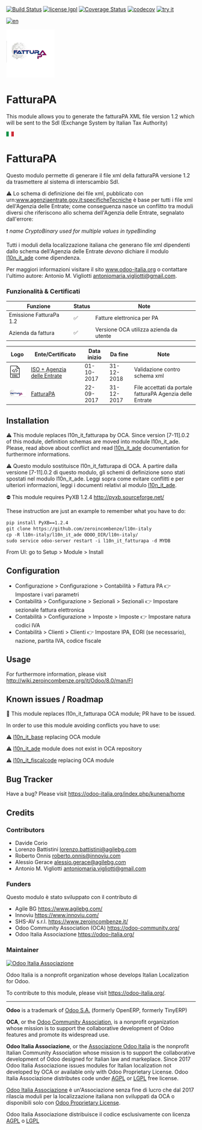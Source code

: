 [![Build Status](https://travis-ci.org/Odoo-Italia-Associazione/l10n-italy.svg?branch=11.0)](https://travis-ci.org/Odoo-Italia-Associazione/l10n-italy)
[![license lgpl](https://img.shields.io/badge/licence-LGPL--3-7379c3.svg)](https://www.gnu.org/licenses/lgpl.html)
[![Coverage Status](https://coveralls.io/repos/github/Odoo-Italia-Associazione/l10n-italy/badge.svg?branch=11.0)](https://coveralls.io/github/Odoo-Italia-Associazione/l10n-italy?branch=11.0)
[![codecov](https://codecov.io/gh/Odoo-Italia-Associazione/l10n-italy/branch/11.0/graph/badge.svg)](https://codecov.io/gh/Odoo-Italia-Associazione/l10n-italy/branch/11.0)
[![try it](http://www.zeroincombenze.it/wp-content/uploads/ci-ct/prd/button-try-it-11.svg)](https://erp11.zeroincombenze.it)


[![en](http://www.shs-av.com/wp-content/en_US.png)](http://wiki.zeroincombenze.org/it/Odoo/7.0/man)

[![icon](static/src/img/icon.png)](https://travis-ci.org/zeroincombenze)


FatturaPA
=========

This module allows you to generate the fatturaPA XML file version 1.2
which will be sent to the SdI (Exchange System by Italian Tax Authority)



[![it](https://github.com/zeroincombenze/grymb/blob/master/flags/it_IT.png)](https://www.facebook.com/groups/openerp.italia/)

FatturaPA
=========

Questo modulo permette di generare il file xml della fatturaPA versione 1.2
da trasmettere al sistema di interscambio SdI.

:warning: Lo schema di definizione dei file xml, pubblicato
con urn:www.agenziaentrate.gov.it:specificheTecniche è base per tutti i file
xml dell'Agenzia delle Entrate; come conseguenza nasce un conflitto tra
moduli diversi che riferiscono allo schema dell'Agenzia delle Entrate,
segnalato dall'errore:

:heavy_exclamation_mark: *name CryptoBinary used for multiple values in typeBinding*

Tutti i moduli della localizzazione italiana che generano file xml dipendenti
dallo schema dell'Agenzia delle Entrate *devono* dichiare il modulo
[l10n_it_ade](../l10n_it_ade) come dipendenza.

Per maggiori informazioni visitare il sito www.odoo-italia.org o contattare
l'ultimo autore: Antonio M. Vigliotti <antoniomaria.vigliotti@gmail.com>.


### Funzionalità & Certificati

Funzione | Status | Note
--- | --- | ---
Emissione FatturaPa 1.2 | :white_check_mark: | Fatture elettronica per PA
Azienda da fattura | :white_check_mark: | Versione OCA utilizza azienda da utente



Logo | Ente/Certificato | Data inizio | Da fine | Note
--- | --- | --- | --- | ---
[![xml_schema](https://github.com/zeroincombenze/grymb/blob/master/certificates/iso/icons/xml-schema.png)](https://github.com/zeroincombenze/grymb/blob/master/certificates/iso/scope/xml-schema.md) | [ISO + Agenzia delle Entrate](http://www.agenziaentrate.gov.it/wps/content/Nsilib/Nsi/Strumenti/Specifiche+tecniche/Specifiche+tecniche+comunicazioni/Fatture+e+corrispettivi+ST/) | 01-10-2017 | 31-12-2018 | Validazione contro schema xml
[![fatturapa](https://github.com/zeroincombenze/grymb/blob/master/certificates/ade/icons/fatturapa.png)](https://github.com/zeroincombenze/grymb/blob/master/certificates/ade/scope/fatturapa.md) | [FatturaPA](https://www.agenziaentrate.gov.it/wps/content/Nsilib/Nsi/Schede/Comunicazioni/Fatture+e+corrispettivi/Fatture+e+corrispettivi+ST/ST+invio+di+fatturazione+elettronica/?page=schedecomunicazioni) | 22-09-2017 | 31-12-2017 | File accettati da portale fatturaPA Agenzia delle Entrate






Installation
------------

:warning: This module replaces l10n_it_fatturapa by OCA.
Since version [7-11].0.2 of this module, definition schemas are
moved into module l10n_it_ade. Please, read above about conflict and
read [l10n_it_ade](../l10n_it_ade) documentation for furthermore informations.

:warning: Questo modulo sostituisce l10n_it_fatturapa di OCA.
A partire dalla versione [7-11].0.2 di questo modulo, gli schemi
di definizione sono stati spostati nel modulo l10n_it_ade. Leggi sopra
come evitare conflitti e per ulteriori informazioni, leggi i documenti relativi
al modulo [l10n_it_ade](../l10n_it_ade).

:no_entry: This module requires PyXB 1.2.4 http://pyxb.sourceforge.net/


These instruction are just an example to remember what you have to do:

    pip install PyXB==1.2.4
    git clone https://github.com/zeroincombenze/l10n-italy
    cp -R l10n-italy/l10n_it_ade ODOO_DIR/l10n-italy/
    sudo service odoo-server restart -i l10n_it_fatturapa -d MYDB

From UI: go to Setup > Module > Install



Configuration
-------------


* Configurazione > Configurazione > Contabilità > Fattura PA :point_right: Impostare i vari parametri
* Contabilità > Configurazione > Sezionali > Sezionali :point_right: Impostare sezionale fattura elettronica
* Contabilità > Configurazione > Imposte > Imposte :point_right: Impostare natura codici IVA
* Contabilità > Clienti > Clienti :point_right: Impostare IPA, EORI (se necessario), nazione, partita IVA, codice fiscale


Usage
-----

For furthermore information, please visit http://wiki.zeroincombenze.org/it/Odoo/8.0/man/FI


Known issues / Roadmap
----------------------

:ticket: This module replaces l10n_it_fatturapa OCA module; PR have to be issued.

In order to use this module avoiding conflicts you have to use:

:warning: [l10n_it_base](../l10n_it_base) replacing OCA module

:warning: [l10n_it_ade](../l10n_it_ade) module does not exist in OCA repository

:warning: [l10n_it_fiscalcode](../l10n_it_fiscalcode) replacing OCA module



Bug Tracker
-----------

Have a bug? Please visit https://odoo-italia.org/index.php/kunena/home


Credits
-------

### Contributors

* Davide Corio
* Lorenzo Battistini <lorenzo.battistini@agilebg.com>
* Roberto Onnis <roberto.onnis@innoviu.com>
* Alessio Gerace <alessio.gerace@agilebg.com>
* Antonio M. Vigliotti <antoniomaria.vigliotti@gmail.com>


### Funders

Questo modulo è stato sviluppato con il contributo di

* Agile BG <https://www.agilebg.com/>
* Innoviu <https://www.innoviu.com/>
* SHS-AV s.r.l. <https://www.zeroincombenze.it/>
* Odoo Community Association (OCA) <https://odoo-community.org/>
* Odoo Italia Associazione <https://odoo-italia.org/>


### Maintainer

[![Odoo Italia Associazione](https://www.odoo-italia.org/images/Immagini/Odoo%20Italia%20-%20126x56.png)](https://odoo-italia.org)

Odoo Italia is a nonprofit organization whose develops Italian Localization for
Odoo.

To contribute to this module, please visit <https://odoo-italia.org/>.


[//]: # (copyright)

----

**Odoo** is a trademark of [Odoo S.A.](https://www.odoo.com/) (formerly OpenERP, formerly TinyERP)

**OCA**, or the [Odoo Community Association](http://odoo-community.org/), is a nonprofit organization whose
mission is to support the collaborative development of Odoo features and
promote its widespread use.

**Odoo Italia Associazione**, or the [Associazione Odoo Italia](https://www.odoo-italia.org/)
is the nonprofit Italian Community Association whose mission
is to support the collaborative development of Odoo designed for Italian law and markeplace.
Since 2017 Odoo Italia Associazione issues modules for Italian localization not developed by OCA
or available only with Odoo Proprietary License.
Odoo Italia Associazione distributes code under [AGPL](https://www.gnu.org/licenses/agpl-3.0.html) or [LGPL](https://www.gnu.org/licenses/lgpl.html) free license.

[Odoo Italia Associazione](https://www.odoo-italia.org/) è un'Associazione senza fine di lucro
che dal 2017 rilascia moduli per la localizzazione italiana non sviluppati da OCA
o disponibili solo con [Odoo Proprietary License](https://www.odoo.com/documentation/user/9.0/legal/licenses/licenses.html).

Odoo Italia Associazione distribuisce il codice esclusivamente con licenza [AGPL](https://www.gnu.org/licenses/agpl-3.0.html) o [LGPL](https://www.gnu.org/licenses/lgpl.html)

[//]: # (end copyright)

[//]: # (addons)

[//]: # (end addons)



